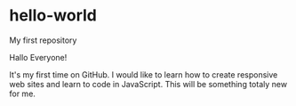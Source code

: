 # hello-world
My first repository

Hallo Everyone!

It's my first time on GitHub. I would like to learn how to create responsive web sites and learn to code in JavaScript. This will be something totaly new for me.

